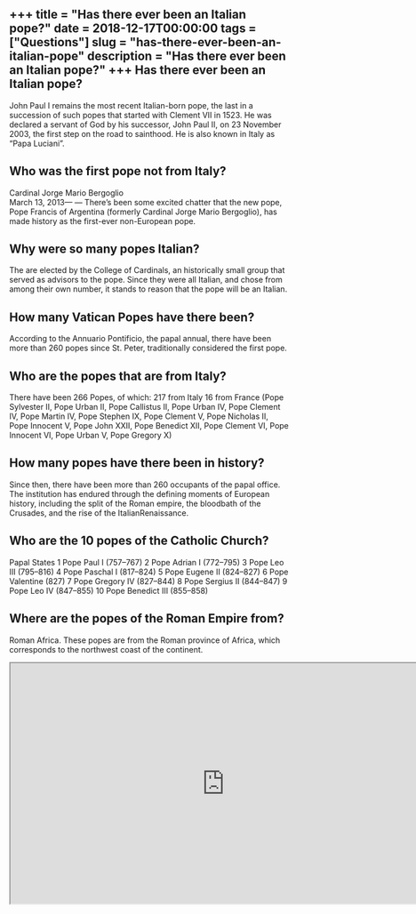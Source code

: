 +++
title = "Has there ever been an Italian pope?"
date = 2018-12-17T00:00:00
tags = ["Questions"]
slug = "has-there-ever-been-an-italian-pope"
description = "Has there ever been an Italian pope?"
+++
Has there ever been an Italian pope?
------------------------------------

John Paul I remains the most recent Italian-born pope, the last in a succession of such popes that started with Clement VII in 1523. He was declared a servant of God by his successor, John Paul II, on 23 November 2003, the first step on the road to sainthood. He is also known in Italy as “Papa Luciani”.

Who was the first pope not from Italy?
--------------------------------------

Cardinal Jorge Mario Bergoglio  
March 13, 2013— — There’s been some excited chatter that the new pope, Pope Francis of Argentina (formerly Cardinal Jorge Mario Bergoglio), has made history as the first-ever non-European pope.

Why were so many popes Italian?
-------------------------------

The are elected by the College of Cardinals, an historically small group that served as advisors to the pope. Since they were all Italian, and chose from among their own number, it stands to reason that the pope will be an Italian.

How many Vatican Popes have there been?
---------------------------------------

According to the Annuario Pontificio, the papal annual, there have been more than 260 popes since St. Peter, traditionally considered the first pope.

Who are the popes that are from Italy?
--------------------------------------

There have been 266 Popes, of which: 217 from Italy 16 from France (Pope Sylvester II, Pope Urban II, Pope Callistus II, Pope Urban IV, Pope Clement IV, Pope Martin IV, Pope Stephen IX, Pope Clement V, Pope Nicholas II, Pope Innocent V, Pope John XXII, Pope Benedict XII, Pope Clement VI, Pope Innocent VI, Pope Urban V, Pope Gregory X)

How many popes have there been in history?
------------------------------------------

Since then, there have been more than 260 occupants of the papal office. The institution has endured through the defining moments of European history, including the split of the Roman empire, the bloodbath of the Crusades, and the rise of the ItalianRenaissance.

Who are the 10 popes of the Catholic Church?
--------------------------------------------

Papal States 1 Pope Paul I (757–767) 2 Pope Adrian I (772–795) 3 Pope Leo III (795–816) 4 Pope Paschal I (817–824) 5 Pope Eugene II (824–827) 6 Pope Valentine (827) 7 Pope Gregory IV (827–844) 8 Pope Sergius II (844–847) 9 Pope Leo IV (847–855) 10 Pope Benedict III (855–858)

Where are the popes of the Roman Empire from?
---------------------------------------------

Roman Africa. These popes are from the Roman province of Africa, which corresponds to the northwest coast of the continent.

<iframe allow="accelerometer; autoplay; clipboard-write; encrypted-media; gyroscope; picture-in-picture" allowfullscreen="" class="__youtube_prefs__  epyt-is-override  no-lazyload" data-no-lazy="1" data-origheight="433" data-origwidth="770" data-skipgform_ajax_framebjll="" height="433" id="_ytid_21078" loading="lazy" src="https://www.youtube.com/embed/03NtNeJBNtc?enablejsapi=1&autoplay=0&cc_load_policy=0&cc_lang_pref=&iv_load_policy=1&loop=0&modestbranding=0&rel=1&fs=1&playsinline=0&autohide=2&theme=dark&color=red&controls=1&" title="YouTube player" width="770"></iframe>